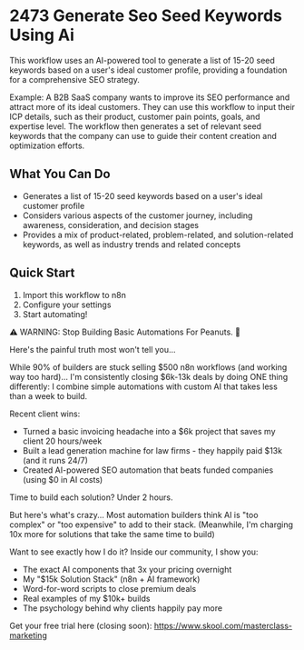 # 2473 Generate Seo Seed Keywords Using Ai

This workflow uses an AI-powered tool to generate a list of 15-20 seed keywords based on a user's ideal customer profile, providing a foundation for a comprehensive SEO strategy.

Example: A B2B SaaS company wants to improve its SEO performance and attract more of its ideal customers. They can use this workflow to input their ICP details, such as their product, customer pain points, goals, and expertise level. The workflow then generates a set of relevant seed keywords that the company can use to guide their content creation and optimization efforts.

## What You Can Do
- Generates a list of 15-20 seed keywords based on a user's ideal customer profile
- Considers various aspects of the customer journey, including awareness, consideration, and decision stages
- Provides a mix of product-related, problem-related, and solution-related keywords, as well as industry trends and related concepts

## Quick Start
1. Import this workflow to n8n
2. Configure your settings
3. Start automating!

⚠️ WARNING: Stop Building Basic Automations For Peanuts. 🚫

Here's the painful truth most won't tell you...

While 90% of builders are stuck selling $500 n8n workflows (and working way too hard)...
I'm consistently closing $6k-13k deals by doing ONE thing differently:
I combine simple automations with custom AI that takes less than a week to build.

Recent client wins:
* Turned a basic invoicing headache into a $6k project that saves my client 20 hours/week
* Built a lead generation machine for law firms - they happily paid $13k (and it runs 24/7)
* Created AI-powered SEO automation that beats funded companies (using $0 in AI costs)

Time to build each solution? Under 2 hours.

But here's what's crazy...
Most automation builders think AI is "too complex" or "too expensive" to add to their stack.
(Meanwhile, I'm charging 10x more for solutions that take the same time to build)

Want to see exactly how I do it?
Inside our community, I show you:
* The exact AI components that 3x your pricing overnight
* My "$15k Solution Stack" (n8n + AI framework)
* Word-for-word scripts to close premium deals
* Real examples of my $10k+ builds
* The psychology behind why clients happily pay more

Get your free trial here (closing soon): https://www.skool.com/masterclass-marketing
